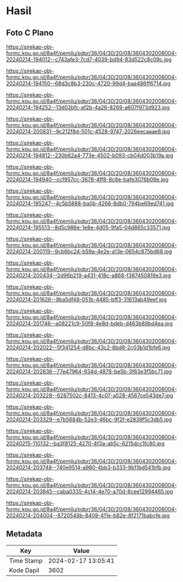 # Hasil

## Foto C Plano

https://sirekap-obj-formc.kpu.go.id/8a4f/pemilu/pdpr/36/04/30/20/08/3604302008004-20240214-194012--c743afe3-7cd7-4039-bd94-83d522c8c09c.jpg

https://sirekap-obj-formc.kpu.go.id/8a4f/pemilu/pdpr/36/04/30/20/08/3604302008004-20240214-194150--68d3c8b3-230c-4720-99d4-baa486ff6714.jpg

https://sirekap-obj-formc.kpu.go.id/8a4f/pemilu/pdpr/36/04/30/20/08/3604302008004-20240214-194252--13d02bfc-af2b-4a26-8269-a607f973d923.jpg

https://sirekap-obj-formc.kpu.go.id/8a4f/pemilu/pdpr/36/04/30/20/08/3604302008004-20240214-200831--9c212f8d-501c-4528-9747-2026eecaaae8.jpg

https://sirekap-obj-formc.kpu.go.id/8a4f/pemilu/pdpr/36/04/30/20/08/3604302008004-20240214-194812--230b62a4-773e-4502-b093-cb04d003b19a.jpg

https://sirekap-obj-formc.kpu.go.id/8a4f/pemilu/pdpr/36/04/30/20/08/3604302008004-20240214-194940--ccf957cc-3678-4ff8-8c8e-bafe3076b09e.jpg

https://sirekap-obj-formc.kpu.go.id/8a4f/pemilu/pdpr/36/04/30/20/08/3604302008004-20240214-195247--4c5b5888-ba0b-4266-8db0-794be69ed741.jpg

https://sirekap-obj-formc.kpu.go.id/8a4f/pemilu/pdpr/36/04/30/20/08/3604302008004-20240214-195513--8d5c986e-1e8e-4d05-9fa5-04d865c33571.jpg

https://sirekap-obj-formc.kpu.go.id/8a4f/pemilu/pdpr/36/04/30/20/08/3604302008004-20240214-200119--9cb6bc24-b59a-4e2e-a13e-0654c875bd68.jpg

https://sirekap-obj-formc.kpu.go.id/8a4f/pemilu/pdpr/36/04/30/20/08/3604302008004-20240214-200434--2d96b219-a431-418c-a868-f387450819e3.jpg

https://sirekap-obj-formc.kpu.go.id/8a4f/pemilu/pdpr/36/04/30/20/08/3604302008004-20240214-201626--9ba5df48-051b-4485-bff3-31613ab49eef.jpg

https://sirekap-obj-formc.kpu.go.id/8a4f/pemilu/pdpr/36/04/30/20/08/3604302008004-20240214-201746--a08221c9-50f8-4e8d-bdeb-d463b89bd4ea.jpg

https://sirekap-obj-formc.kpu.go.id/8a4f/pemilu/pdpr/36/04/30/20/08/3604302008004-20240214-202022--5f341254-d8bc-43c2-8bd8-2c03b1d1bfe6.jpg

https://sirekap-obj-formc.kpu.go.id/8a4f/pemilu/pdpr/36/04/30/20/08/3604302008004-20240214-202836--77e47964-934d-4878-be5b-3f63e3f5bc71.jpg

https://sirekap-obj-formc.kpu.go.id/8a4f/pemilu/pdpr/36/04/30/20/08/3604302008004-20240214-203228--6287502c-8413-4c07-a528-4567ce543de7.jpg

https://sirekap-obj-formc.kpu.go.id/8a4f/pemilu/pdpr/36/04/30/20/08/3604302008004-20240214-203329--e7b5684b-52e3-46bc-9f2f-e2839f5c3db5.jpg

https://sirekap-obj-formc.kpu.go.id/8a4f/pemilu/pdpr/36/04/30/20/08/3604302008004-20240215-110132--ba3f8125-4270-4f3a-ab5c-6215dcc1fc80.jpg

https://sirekap-obj-formc.kpu.go.id/8a4f/pemilu/pdpr/36/04/30/20/08/3604302008004-20240214-203748--740e9514-a980-4bb3-b333-9b11bd541bfb.jpg

https://sirekap-obj-formc.kpu.go.id/8a4f/pemilu/pdpr/36/04/30/20/08/3604302008004-20240214-203845--caba0335-4c14-4e70-a70d-8cee12994465.jpg

https://sirekap-obj-formc.kpu.go.id/8a4f/pemilu/pdpr/36/04/30/20/08/3604302008004-20240214-204004--8720548b-8409-411e-b82e-8f2171babcfe.jpg


## Metadata

| Key        | Value               |
| ---------- | ------------------- |
| Time Stamp | 2024-02-17 13:05:41 |
| Kode Dapil | 3602                |



